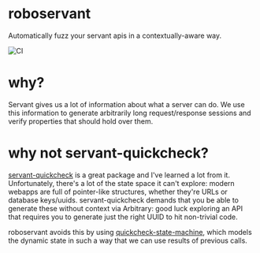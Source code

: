 # roboservant

Automatically fuzz your servant apis in a contextually-aware way.

![CI](https://github.com/mwotton/roboservant/workflows/CI/badge.svg)

# why?

Servant gives us a lot of information about what a server can do. We
use this information to generate arbitrarily long request/response
sessions and verify properties that should hold over them.

# why not servant-quickcheck?

[servant-quickcheck](https://hackage.haskell.org/package/servant-quickcheck)
is a great package and I've learned a lot from it. Unfortunately,
there's a lot of the state space it can't explore: modern webapps are
full of pointer-like structures, whether they're URLs or database
keys/uuids. servant-quickcheck demands that you be able to generate
these without context via Arbitrary: good luck exploring an API that
requires you to generate just the right UUID to hit non-trivial code.

roboservant avoids this by using
[quickcheck-state-machine](https://github.com/advancedtelematic/quickcheck-state-machine#readme),
which models the dynamic state in such a way that we can use results
of previous calls.
